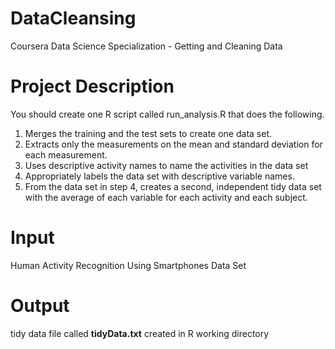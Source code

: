 # DataCleansing
Coursera Data Science Specialization - Getting and Cleaning Data

# Project Description
You should create one R script called run_analysis.R that does the following.

1. Merges the training and the test sets to create one data set.
2. Extracts only the measurements on the mean and standard deviation for each measurement.
3. Uses descriptive activity names to name the activities in the data set
4. Appropriately labels the data set with descriptive variable names.
5. From the data set in step 4, creates a second, independent tidy data set with the average of each variable for each activity and each subject.

# Input
Human Activity Recognition Using Smartphones Data Set 

# Output 
tidy data file called **tidyData.txt** created in R working directory
